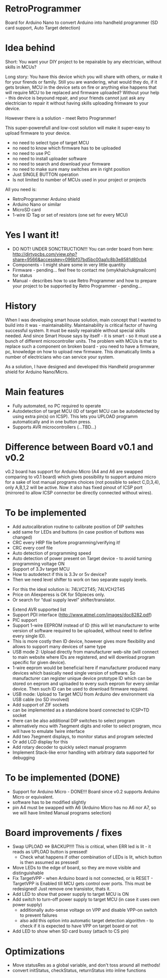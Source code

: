 # RetroProgrammer
Board for Arduino Nano to convert Arduino into handheld programmer (SD card support, Auto Target detection)

# Idea behind
Short: You want your DIY project to be repairable by any electrician, without skills in MCUs?

Long story:
You have this device which you will share with others, or make it for your firends or family.
Still you are wandering, what would they do, if it gets broken, MCU in the device sets on fire or anything else happens that will require MCU to be replaced and firmware uploaded?
Without your help - this device is beyound repair, and your friends cannot just ask any electrician to repair it without having skills uploading frimware to your device.

However there is a solution - meet Retro Programmer!

This super-powerefull and low-cost solution will make it super-easy to upload firmware to your device.
* no need to select type of target MCU
* no need to know which firmware has to be uploaded
* no need to use PC
* no need to install uploader software
* no need to search and download your firmware
* no need to make sure many switches are in right position
* Just SINGLE BUTTON operation
* Is not limited to number of MCUs used in your project or projects

All you need is:
* RetroProgrammer Arduino shield
* Arduino Nano or similar
* MicroSD card
* 1-wire ID Tag or set of resistors (one set for every MCU)

# Yes I want it!
* DO NOT! UNDER SONCTRUCTION!!! You can order board from here: http://dirtypcbs.com/view.php?share=9566&accesskey=096bf07bd5bc00aa1c8b3e8581d80cb4
* Components - I might share some in very little quantity
* Firmware - pending... feel free to contact me (vmykhalchuk<at>gmail<d>com) for status
* Manual - describes how to use Retro Programmer and how to prepare your project to be supported by Retro Programmer - pending...

# History
When I was developing smart house solution, main concept that I wanted to build into it was - maintainability.
Maintainability is critical factor of having successful system.
It must be easily repairable without special skills needed.
And since Smart House says by itself - it is smart - so it must use a bunch of different microcontroller units.
The problem with MCUs is that to replace such a component on broken board - you need to have a firmware, pc, knowledge on how to upload new firmware.
This dramatically limits a number of electricians who can service your system.

As a solution, I have designed and developed this Handheld programmer shield for Arduino Nano/Micro.

# Main features
* Fully automated, no PC required to operate
* Autodetection of target MCU (ID of target MCU can be autodetected by using extra pin(s) on ICSP). This lets you UPLOAD programm automatically and in one button press.
* Supports AVR microcontrollers (...TBD...)

# Difference between Board v0.1 and v0.2
v0.2 board has support for Arduino Micro (A4 and A6 are swapped comparing to v0.1 board) which gives possibility to support arduino micro for a sake of lost manual programs choices (not possible to select C,D,3,4), only A,B,1,2 will be active.
Now it also has fixed pinout of ICSP port (mirrored to allow ICSP connector be directly connected without wires).

# To be implemented
* Add autocalibration routine to calibrate position of DIP switches
 * add same for LEDs and buttons (in case position of buttons was changed)
* CRC every HRP file before programming/verifying it!
 * CRC every conf file
* Auto detection of programming speed
* Auto detection of power present on Target device - to avoid turning programming voltage ON
* Support of 3.3v target MCU
 * How to autodetect if this is 3.3v or 5v device?
 * Then we need level shifter to work on two separate supply levels.
  - For this the ideal solution is: 74LVC2T45; 74LVCH2T45
  - Price on Aliexperess is OK for 50pieces only.
  - Or search for “dual supply level” shifter/translator.
* Extend AVR supported list
* Support PDI interface (http://www.atmel.com/images/doc8282.pdf)
* PIC support
* Support 1-wire EEPROM instead of ID (this will let manufacturer to write version of software required to be uploaded, without need to define every single ID).
 * This is more costly then ID device, however gives more flexibility and allows to support many devices of same type
* USB mode 2: Upload directly from manufacturer web-site (will connect to main website where IDs are registered, and will download program specific for given device).
 * 1-wire eeprom would be beneficial here if manufacturer produced many devices which basically need single version of software. So manufacturer can register unique device prototype ID which can be stored on eeprom and uploaded to every such eeprom for every similar device. Then such ID can be used to download firmware required.
* USB mode: Upload to Target MCU from Arduino dev environment via USB cable (no SD involved)
* Add support of ZIF sockets
 * can be implemented as a standalone board connected to ICSP+TD socket
 * there can be also additional DIP switches to select program
 * alternatively mcu with 7segment digits and roller to select program, mcu will have to emulate 1wire interface
* Add two 7segment displays, to monitor status and program selected
* Or add LCD display for this
* Add rotary decoder to quickly select manual programm
* Implement Stack-like error handling with arbitrary data supported for debugging

# To be implemented (DONE)
* Support for Arduino Micro - DONE!!! Board since v0.2 supports Arduino Micro or equivalent.
 * software has to be modified slightly
 * pin A4 must be swapped with A6 (Arduino Micro has no A6 nor A7, so we will have limited Manual programs selection)

# Board improvements / fixes
* Swap UPLOAD <=> BACKUP!!!! This is critical, when ERR led is lit - it reads as UPLOAD button is pressed!
  * Check what happens if other combination of LEDs is lit, which button is then assumed as pressed!
* Move LEDs to the edge of board, so they are move visible and distinguishable
* Fix TargetVPP - when Arduino board is not connected, or is RESET - TargetVPP is Enabled till MCU gets control over ports. This must be redesigned! Just remove one transistor, thats it.
* Add LED to show that power supply to target MCU is ON
* Add switch to turn-off power supply to target MCU (in case it uses own power supply)
  * additionally auto-sense voltage on VPP and disable VPP-on switch to prevent failures
  * also add this option into automatic target detection algorithm - to check if it is expected to have VPP on target board or not
* Add LED to show when SD card bussy (attach to CS pin)

# Optimizations
* Move statusRes as a global variable, and don't toss around all methods!
* convert initStatus, checkStatus, returnStatus into inline functions

